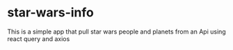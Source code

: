 # star-wars-info
This is a simple app that pull star wars people and planets from an Api using react query and axios
